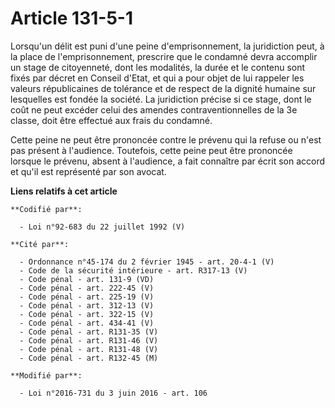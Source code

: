 # Article 131-5-1

Lorsqu'un délit est puni d'une peine d'emprisonnement, la juridiction peut, à la place de l'emprisonnement, prescrire que le
condamné devra accomplir un stage de citoyenneté, dont les modalités, la durée et le contenu sont fixés par décret en Conseil
d'Etat, et qui a pour objet de lui rappeler les valeurs républicaines de tolérance et de respect de la dignité humaine sur
lesquelles est fondée la société. La juridiction précise si ce stage, dont le coût ne peut excéder celui des amendes
contraventionnelles de la 3e classe, doit être effectué aux frais du condamné.

Cette peine ne peut être prononcée contre le prévenu qui la refuse ou n'est pas présent à l'audience. Toutefois, cette peine
peut être prononcée lorsque le prévenu, absent à l'audience, a fait connaître par écrit son accord et qu'il est représenté
par son avocat.

**Liens relatifs à cet article**

	**Codifié par**:

	  - Loi n°92-683 du 22 juillet 1992 (V)

	**Cité par**:

	  - Ordonnance n°45-174 du 2 février 1945 - art. 20-4-1 (V)
	  - Code de la sécurité intérieure - art. R317-13 (V)
	  - Code pénal - art. 131-9 (VD)
	  - Code pénal - art. 222-45 (V)
	  - Code pénal - art. 225-19 (V)
	  - Code pénal - art. 312-13 (V)
	  - Code pénal - art. 322-15 (V)
	  - Code pénal - art. 434-41 (V)
	  - Code pénal - art. R131-35 (V)
	  - Code pénal - art. R131-46 (V)
	  - Code pénal - art. R131-48 (V)
	  - Code pénal - art. R132-45 (M)

	**Modifié par**:

	  - Loi n°2016-731 du 3 juin 2016 - art. 106

